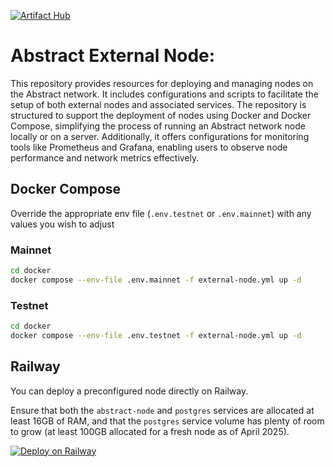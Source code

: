 [![Artifact Hub](https://img.shields.io/endpoint?url=https://artifacthub.io/badge/repository/abstract-node)](https://artifacthub.io/packages/search?repo=abstract-node)

# Abstract External Node:

This repository provides resources for deploying and managing nodes on the Abstract network. It includes configurations and scripts to facilitate the setup of both external nodes and associated services. 
The repository is structured to support the deployment of nodes using Docker and Docker Compose, simplifying the process of running an Abstract network node locally or on a server. 
Additionally, it offers configurations for monitoring tools like Prometheus and Grafana, enabling users to observe node performance and network metrics effectively.


## Docker Compose

Override the appropriate env file (`.env.testnet` or `.env.mainnet`) with any values you wish to adjust

### Mainnet
```sh
cd docker
docker compose --env-file .env.mainnet -f external-node.yml up -d
```

### Testnet
```sh
cd docker
docker compose --env-file .env.testnet -f external-node.yml up -d
```


## Railway
You can deploy a preconfigured node directly on Railway.

Ensure that both the `abstract-node` and `postgres` services are allocated at least 16GB of RAM, and that the `postgres` service volume has plenty of room to grow (at least 100GB allocated for a fresh node as of April 2025).

[![Deploy on Railway](https://railway.com/button.svg)](https://railway.com/template/rzhVvU?referralCode=lBSmSt)
